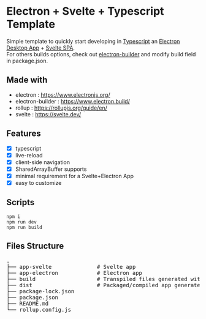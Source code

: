 # Electron + Svelte + Typescript Template

Simple template to quickly start developing in [Typescript](https://www.typescriptlang.org/) an
[Electron Desktop App](https://www.electronjs.org/) + [Svelte SPA](https://svelte.dev/).  
For others builds options, check out [electron-builder](https://www.electron.build/) and modify build
field in package.json.

## Made with

- electron : https://www.electronjs.org/
- electron-builder : https://www.electron.build/
- rollup : https://rollupjs.org/guide/en/
- svelte : https://svelte.dev/

## Features

- [x] typescript
- [x] live-reload
- [x] client-side navigation
- [x] SharedArrayBuffer supports
- [x] minimal requirement for a Svelte+Electron App
- [x] easy to customize

## Scripts

```
npm i
npm run dev
npm run build
```

## Files Structure

<pre>
.   
├── app-svelte              # Svelte app    
├── app-electron            # Electron app   
├── build                   # Transpiled files generated with "npm run dev"  
├── dist                    # Packaged/compiled app generated with "npm run build"     
├── package-lock.json                      
├── package.json                      
├── README.md                      
└── rollup.config.js   
</pre>
